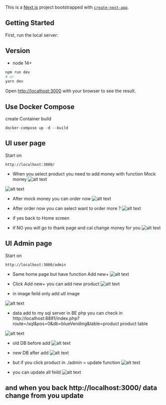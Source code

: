 This is a [Next.js](https://nextjs.org/) project bootstrapped with [`create-next-app`](https://github.com/vercel/next.js/tree/canary/packages/create-next-app).

## Getting Started

First, run the local server:

## Version
- node 14+

```bash
npm run dev
# or
yarn dev
```

Open [http://localhost:3000](http://localhost:3000) with your browser to see the result.

## Use Docker Compose

create Container build
```
docker-compose up -d --build
```

## UI user page 

Start on
```
http://localhost:3000/
```
 - When you select product you need to add money with function Mock money
![alt text](./doc/assets/images/image2.png '')

![alt text](./doc/assets/images/mockMoney.png '')

- After mock money you can order now
![alt text](./doc/assets/images/order.png '')

- After order now you can select want to order more ?
![alt text](./doc/assets/images/order.png '')

- if yes back to Home screen

- if NO you will go to thank page and cal change money for you
![alt text](./doc/assets/images/change.png '')
## UI Admin page 

Start on
```
http://localhost:3000/admin
```
- Same home page but have function Add new+
![alt text](./doc/assets/images/admin.png '')

- Click Add new+ you can add new product
![alt text](./doc/assets/images/add.png '')
- in image feild only add utl image

![alt text](./doc/assets/images/sunmit.png '')

- data add to my sql server in BE php you can check in http://localhost:8891/index.php?route=/sql&pos=0&db=blueVending&table=product  product table

![alt text](./doc/assets/images/submit1.png '')

- old DB before add 
![alt text](./doc/assets/images/oldDB.png '')

- new DB after add 
![alt text](./doc/assets/images/newDB.png '')

- but if you click product in ./admin = update function
![alt text](./doc/assets/images/update.png '')

- you can update all feild 
![alt text](./doc/assets/images/update1.png '')

## and when you back http://localhost:3000/ data change from you update